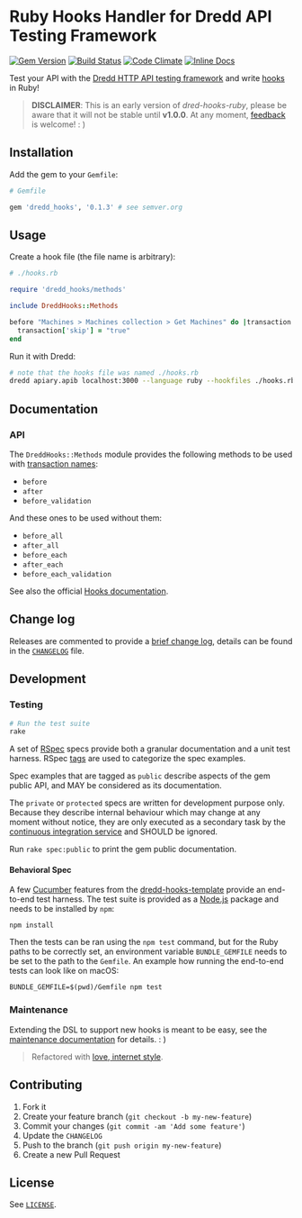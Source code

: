 Ruby Hooks Handler for Dredd API Testing Framework
==================================================

[![Gem Version](https://badge.fury.io/rb/dredd_hooks.svg)](http://badge.fury.io/rb/dredd_hooks)
[![Build Status](https://travis-ci.org/apiaryio/dredd-hooks-ruby.svg?branch=master)](https://travis-ci.org/apiaryio/dredd-hooks-ruby)
[![Code Climate](https://codeclimate.com/github/apiaryio/dredd-hooks-ruby/badges/gpa.svg)](https://codeclimate.com/github/apiaryio/dredd-hooks-ruby)
[![Inline Docs](http://inch-ci.org/github/apiaryio/dredd-hooks-ruby.svg?branch=master)](http://inch-ci.org/github/apiaryio/dredd-hooks-ruby)

Test your API with the [Dredd HTTP API testing framework](https://github.com/apiaryio/dredd) and write [hooks](http://dredd.readthedocs.org/en/latest/hooks/) in Ruby!

> **DISCLAIMER**: This is an early version of _dred-hooks-ruby_, please be aware that it will not be stable until **v1.0.0**. At any moment, [feedback][issues] is welcome! : )

  [issues]: https://github.com/apiaryio/dredd-hooks-ruby/issues

Installation
------------

Add the gem to your `Gemfile`:

```ruby
# Gemfile

gem 'dredd_hooks', '0.1.3' # see semver.org
```

Usage
-----

Create a hook file (the file name is arbitrary):

```ruby
# ./hooks.rb

require 'dredd_hooks/methods'

include DreddHooks::Methods

before "Machines > Machines collection > Get Machines" do |transaction|
  transaction['skip'] = "true"
end
```

Run it with Dredd:

```bash
# note that the hooks file was named ./hooks.rb
dredd apiary.apib localhost:3000 --language ruby --hookfiles ./hooks.rb
```

Documentation
-------------

### API

The `DreddHooks::Methods` module provides the following methods to be used with [transaction names][doc-names]:

- `before`
- `after`
- `before_validation`

And these ones to be used without them:

- `before_all`
- `after_all`
- `before_each`
- `after_each`
- `before_each_validation`

See also the official [Hooks documentation][doc-hooks].

  [doc-names]: http://dredd.readthedocs.org/en/latest/hooks/#getting-transaction-names
  [doc-hooks]: https://dredd.readthedocs.org/en/latest/hooks

Change log
----------

Releases are commented to provide a [brief change log][releases], details can be found in the [`CHANGELOG`][changelog] file.

  [releases]: https://github.com/gonzalo-bulnes/dredd-hooks-ruby/releases
  [changelog]: ./CHANGELOG.md

Development
-----------

### Testing

```bash
# Run the test suite
rake
```

A set of [RSpec][rspec] specs provide both a granular documentation and a unit test harness. RSpec [tags][tags] are used to categorize the spec examples.

Spec examples that are tagged as `public` describe aspects of the gem public API, and MAY be considered as its documentation.

The `private` or `protected` specs are written for development purpose only. Because they describe internal behaviour which may change at any moment without notice, they are only executed as a secondary task by the [continuous integration service][travis] and SHOULD be ignored.

Run `rake spec:public` to print the gem public documentation.

#### Behavioral Spec

A few [Cucumber][cucumber] features from the [dredd-hooks-template] provide an end-to-end test harness. The test suite is provided as a [Node.js] package and needs to be installed by `npm`:

```
npm install
```

Then the tests can be ran using the `npm test` command, but for the Ruby paths to be correctly set, an environment variable `BUNDLE_GEMFILE` needs to be set to the path to the `Gemfile`. An example how running the end-to-end tests can look like on macOS:

```
BUNDLE_GEMFILE=$(pwd)/Gemfile npm test
```


  [cucumber]: https://github.com/cucumber/cucumber-js/
  [rspec]: https://www.relishapp.com/rspec
  [tags]: https://www.relishapp.com/rspec/rspec-core/v/3-4/docs/command-line/tag-option
  [travis]: https://travis-ci.org/gonzalo-bulnes/simple_token_authentication/builds
  [dredd-hooks-template]: https://github.com/apiaryio/dredd-hooks-template/
  [Node.js]: https://nodejs.org/en/

### Maintenance

Extending the DSL to support new hooks is meant to be easy, see the [maintenance documentation][doc-maintenance] for details. : )

  [doc-maintenance]: ./doc/README.md

> Refactored with [love, internet style](https://www.youtube.com/watch?v=Xe1TZaElTAs).

Contributing
------------

1. Fork it
1. Create your feature branch (`git checkout -b my-new-feature`)
1. Commit your changes (`git commit -am 'Add some feature'`)
1. Update the `CHANGELOG`
1. Push to the branch (`git push origin my-new-feature`)
1. Create a new Pull Request

License
-------

See [`LICENSE`][license].

  [license]: ./LICENSE.txt


